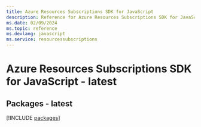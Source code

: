 ```yaml
---
title: Azure Resources Subscriptions SDK for JavaScript
description: Reference for Azure Resources Subscriptions SDK for JavaScript
ms.date: 02/09/2024
ms.topic: reference
ms.devlang: javascript
ms.service: resourcessubscriptions
---
```

# Azure Resources Subscriptions SDK for JavaScript - latest
## Packages - latest
[!INCLUDE [packages](resources-subscriptions-index.md)]